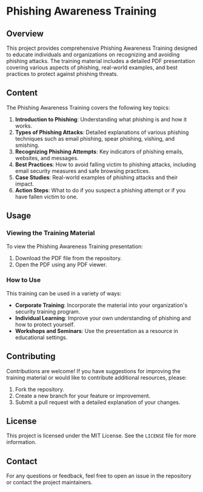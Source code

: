 # Phishing Awareness Training

## Overview

This project provides comprehensive Phishing Awareness Training designed to educate individuals and organizations on recognizing and avoiding phishing attacks. The training material includes a detailed PDF presentation covering various aspects of phishing, real-world examples, and best practices to protect against phishing threats.

## Content

The Phishing Awareness Training covers the following key topics:

1. **Introduction to Phishing**: Understanding what phishing is and how it works.
2. **Types of Phishing Attacks**: Detailed explanations of various phishing techniques such as email phishing, spear phishing, vishing, and smishing.
3. **Recognizing Phishing Attempts**: Key indicators of phishing emails, websites, and messages.
4. **Best Practices**: How to avoid falling victim to phishing attacks, including email security measures and safe browsing practices.
5. **Case Studies**: Real-world examples of phishing attacks and their impact.
6. **Action Steps**: What to do if you suspect a phishing attempt or if you have fallen victim to one.

## Usage

### Viewing the Training Material

To view the Phishing Awareness Training presentation:

1. Download the PDF file from the repository.
2. Open the PDF using any PDF viewer.

### How to Use

This training can be used in a variety of ways:

- **Corporate Training**: Incorporate the material into your organization's security training program.
- **Individual Learning**: Improve your own understanding of phishing and how to protect yourself.
- **Workshops and Seminars**: Use the presentation as a resource in educational settings.

## Contributing

Contributions are welcome! If you have suggestions for improving the training material or would like to contribute additional resources, please:

1. Fork the repository.
2. Create a new branch for your feature or improvement.
3. Submit a pull request with a detailed explanation of your changes.

## License

This project is licensed under the MIT License. See the `LICENSE` file for more information.

## Contact

For any questions or feedback, feel free to open an issue in the repository or contact the project maintainers.

